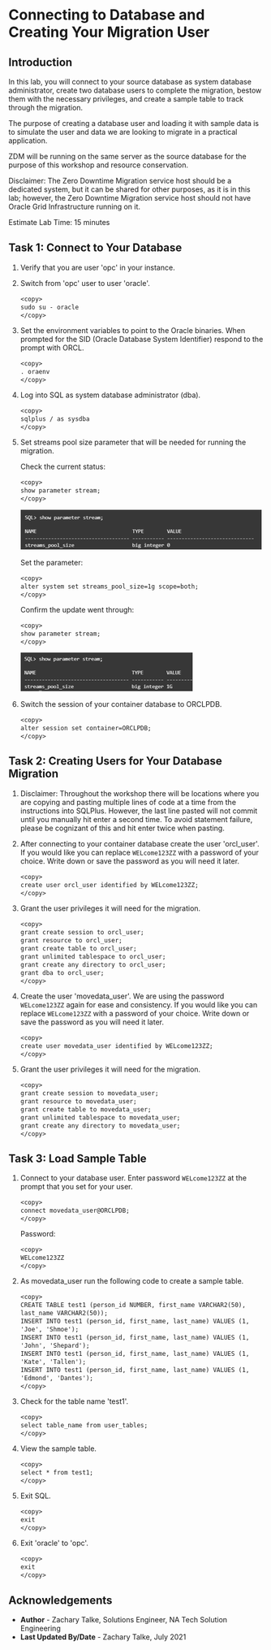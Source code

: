 # Connecting to Database and Creating Your Migration User

## Introduction
In this lab, you will connect to your source database as system database administrator, create two database users to complete the migration, bestow them with the necessary privileges, and create a sample table to track through the migration.

The purpose of creating a database user and loading it with sample data is to simulate the user and data we are looking to migrate in a practical application.

ZDM will be running on the same server as the source database for the purpose of this workshop and resource conservation.

Disclaimer: The Zero Downtime Migration service host should be a dedicated system, but it can be shared for other purposes, as it is in this lab; however, the Zero Downtime Migration service host should not have Oracle Grid Infrastructure running on it.

Estimate Lab Time: 15 minutes


## **Task 1: Connect to Your Database**
1. Verify that you are user 'opc' in your instance.

2. Switch from 'opc' user to user 'oracle'.
    ```
    <copy>
    sudo su - oracle
    </copy>
    ```

3. Set the environment variables to point to the Oracle binaries. When prompted for the SID (Oracle Database System Identifier) respond to the prompt with ORCL.
    ```
    <copy>
    . oraenv
    </copy>
    ```

4. Log into SQL as system database administrator (dba).
    ```
    <copy>
    sqlplus / as sysdba
    </copy>
    ```

5. Set streams pool size parameter that will be needed for running the migration.

    Check the current status:
    ```
    <copy>
    show parameter stream;
    </copy>
    ```

    ![Stream Status Before](./images/stream-status-before.PNG)

    Set the parameter:
    ```
    <copy>
    alter system set streams_pool_size=1g scope=both;    
    </copy>
    ```

    Confirm the update went through:
    ```   
    <copy>
    show parameter stream;        
    </copy>
    ```

    ![Stream Status After](./images/stream-status-after.PNG)

6. Switch the session of your container database to ORCLPDB.

    ```
    <copy>
    alter session set container=ORCLPDB;
    </copy>
    ```

## **Task 2: Creating Users for Your Database Migration**
1. Disclaimer: Throughout the workshop there will be locations where you are copying and pasting multiple lines of code at a time from the instructions into SQLPlus. However, the last line pasted will not commit until you manually hit enter a second time. To avoid statement failure, please be cognizant of this and hit enter twice when pasting.  

2. After connecting to your container database create the user 'orcl_user'. If you would like you can replace `WELcome123ZZ` with a password of your choice. Write down or save the password as you will need it later.
    ```
    <copy>
    create user orcl_user identified by WELcome123ZZ;
    </copy>
    ```

3. Grant the user privileges it will need for the migration.
    ```
    <copy>
    grant create session to orcl_user;
    grant resource to orcl_user;
    grant create table to orcl_user;
    grant unlimited tablespace to orcl_user;
    grant create any directory to orcl_user;
    grant dba to orcl_user;
    </copy>
    ```

4. Create the user 'movedata_user'. We are using the password `WELcome123ZZ` again for ease and consistency. If you would like you can replace `WELcome123ZZ` with a password of your choice. Write down or save the password as you will need it later.
    ```
    <copy>
    create user movedata_user identified by WELcome123ZZ;
    </copy>
    ```

5. Grant the user privileges it will need for the migration.

    ```
    <copy>
    grant create session to movedata_user;
    grant resource to movedata_user;
    grant create table to movedata_user;
    grant unlimited tablespace to movedata_user;
    grant create any directory to movedata_user;
    </copy>
    ```

## **Task 3: Load Sample Table**
1. Connect to your database user. Enter password `WELcome123ZZ` at the prompt that you set for your user.
    ```
    <copy>
    connect movedata_user@ORCLPDB;
    </copy>
    ```

    Password:
    ```
    <copy>
    WELcome123ZZ
    </copy>
    ```


2. As movedata_user run the following code to create a sample table.
    ```
    <copy>
    CREATE TABLE test1 (person_id NUMBER, first_name VARCHAR2(50), last_name VARCHAR2(50));
    INSERT INTO test1 (person_id, first_name, last_name) VALUES (1, 'Joe', 'Shmoe');
    INSERT INTO test1 (person_id, first_name, last_name) VALUES (1, 'John', 'Shepard');
    INSERT INTO test1 (person_id, first_name, last_name) VALUES (1, 'Kate', 'Tallen');
    INSERT INTO test1 (person_id, first_name, last_name) VALUES (1, 'Edmond', 'Dantes');
    </copy>
    ```

3. Check for the table name 'test1'.

    ```
    <copy>
    select table_name from user_tables;
    </copy>
    ```

4. View the sample table.

    ```
    <copy>
    select * from test1;
    </copy>
    ```

5. Exit SQL.

    ```
    <copy>
    exit
    </copy>
    ```

6. Exit 'oracle' to 'opc'.

    ```
    <copy>
    exit
    </copy>
    ```

## Acknowledgements
* **Author** - Zachary Talke, Solutions Engineer, NA Tech Solution Engineering
* **Last Updated By/Date** - Zachary Talke, July 2021
